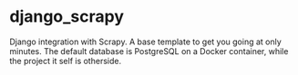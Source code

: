 # django_scrapy
Django integration with Scrapy. A base template to get you going at only minutes.
The default database is PostgreSQL on a Docker container, while the project it self is otherside. 
